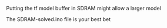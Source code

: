 Putting the tf model buffer in SDRAM might allow a  larger model


The SDRAM-solved.ino file is your best bet
